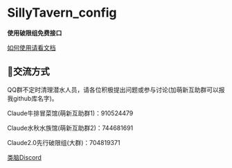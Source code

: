 **<h1>SillyTavern_config</h1>**

**使用破限组免费接口**

[如何使用请看文档](https://sqivg8d05rm.feishu.cn/docx/MgyodBPmGoTHOAxqT4nc8yAJnRd#VpGYdo1EDosjycxaB0bc9eiGnWQ)


<h2>💬交流方式</h2>

QQ群不定时清理潜水人员，请各位积极提出问题或参与讨论(加萌新互助群可以报我github库名字)。

Claude牛排冒菜馆(萌新互助群1)：910524479

Claude水秋水族馆(萌新互助群2)：744681691 

Claude2.0先行破限组(大群)：704819371

[类脑Discord](https://discord.gg/DnrjFZfbz5)


